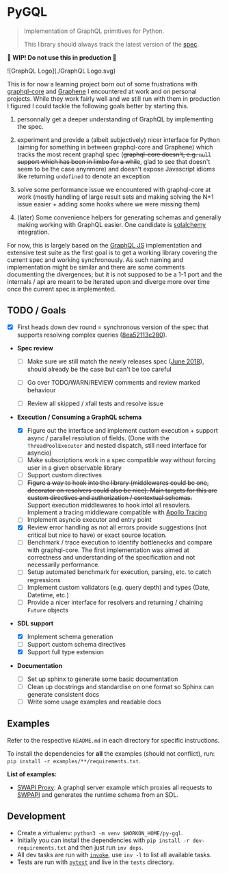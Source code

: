 # PyGQL

> Implementation of GraphQL primitives for Python.
>
> This library should always track the latest version of the [spec](http://facebook.github.io/graphql/).

**:construction: WIP! Do not use this in production :construction:**

![GraphQL Logo](./GraphQL Logo.svg)

This is for now a learning project born out of some frustrations with [graphql-core](https://github.com/graphql-python/graphql-core/) and [Graphene](https://github.com/graphql-python/graphene/) I encountered at work and on personal projects. While they work fairly well and we still run with them in production I figured I could tackle the following goals better by starting this.

1.  personnally get a deeper understanding of GraphQL by implementing the spec.

2.  experiment and provide a (albeit subjectively) nicer interface for Python (aiming for something in between graphql-core and Graphene) which tracks the most recent graphql spec (~~graphql-core doesn't, e.g. `null` support which has been in limbo for a while~~, glad to see that doesn't seem to be the case anynmore) and doesn't expose Javascript idioms like returning `undefined` to denote an exception

3.  solve some performance issue we encountered with graphql-core at work (mostly handling of large result sets and making solving the N+1 issue easier + adding some hooks where we were missing them)

4.  (later) Some convenience helpers for generating schemas and generally making working with GraphQL easier. One candidate is [sqlalchemy](https://www.sqlalchemy.org/) integration.

For now, this is largely based on the [GraphQL JS](https://github.com/graphql/graphql-js) implementation and extensive test suite as the first goal is to get a working library covering the current spec and working synchronously. As such naming and implementation might be similar and there are some comments documenting the divergences; but it is not supposed to be a 1-1 port and the internals / api are meant to be iterated upon and diverge more over time once the current spec is implemented.

## TODO / Goals

-   [x] First heads down dev round = synchronous version of the spec that supports resolving complex queries ([8ea52113c280](https://github.com/lirsacc/py-gql/tree/8ea52113c280)).

-   **Spec review**

    -   [ ] Make sure we still match the newly releases spec ([June 2018](http://facebook.github.io/graphql/June2018/)), should already be the case but can't be too careful

    -   [ ] Go over TODO/WARN/REVIEW comments and review marked behaviour

    -   [ ] Review all skipped / xfail tests and resolve issue

-   **Execution / Consuming a GraphQL schema**

    -   [x] Figure out the interface and implement custom execution + support async / parallel resolution of fields. (Done with the `ThreadPoolExecutor` and nested dispatch, still need interface for asyncio)
    -   [ ] Make subscriptions work in a spec compatible way without forcing user in a given observable library
    -   [ ] Support custom directives
    -   [ ] ~~Figure a way to hook into the library (middlewares could be one, decorator on resolvers could also be nice). Main targets for this are custom directives and authorization / contextual schemas.~~  
             Support execution middlewares to hook intol all resovlers.  
             Implement a tracing middleware compatible with [Apollo Tracing](https://github.com/apollographql/apollo-tracing)
    -   [ ] Implement asyncio executor and entry point
    -   [x] Review error handling as not all errors provide suggestions (not critical but nice to have) or exact source location.
    -   [ ] Benchmark / trace execution to identify bottlenecks and compare with graphql-core. The first implementation was aimed at correctness and understanding of the specification and not necessarily performance.
    -   [ ] Setup automated benchmark for execution, parsing, etc. to catch regressions
    -   [ ] Implement custom validators (e.g. query depth) and types (Date, Datetime, etc.)
    -   [ ] Provide a nicer interface for resolvers and returning / chaining `Future` objects

-   **SDL support**

    -   [x] Implement schema generation
    -   [ ] Support custom schema directives
    -   [x] Support full type extension

-   **Documentation**

    -   [ ] Set up sphinx to generate some basic documentation
    -   [ ] Clean up docstrings and standardise on one format so Sphinx can generate consistent docs
    -   [ ] Write some usage examples and readable docs

## Examples

Refer to the respective `README.md` in each directory for specific instructions.

To install the dependencies for **all** the examples (should not conflict), run: `pip install -r examples/**/requirements.txt`.

**List of examples:**

-   [SWAPI Proxy](./examples/swapi-proxy): A graphql server example which proxies all requests to [SWPAPI](https://swapi.co) and generates the runtime schema from an SDL.

## Development

-   Create a virtualenv: `python3 -m venv $WORKON_HOME/py-gql`.
-   Initially you can install the dependencies with `pip install -r dev-requirements.txt` and then just run `inv deps`.
-   All dev tasks are run with [`invoke`](http://www.pyinvoke.org/), use `inv -l` to list all available tasks.
-   Tests are run with [`pytest`](https://docs.pytest.org/en/latest/) and live in the `tests` directory.
